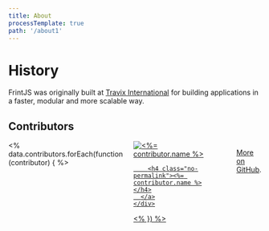 ```yaml
---
title: About
processTemplate: true
path: '/about1'
---
```


# History

FrintJS was originally built at [Travix International](https://travix.com) for building applications in a faster, modular and more scalable way.

## Contributors

<div class="columns is-multiline contributors">
  <% data.contributors.forEach(function (contributor) { %>
  <div class="column is-one-quarter">
    <div class="contributor">
      <a target="_blank" href="<%= contributor.html_url %>">
        <img alt="<%= contributor.name %>" src="<%= contributor.avatar_url %>" />

        <h4 class="no-permalink"><%= contributor.name %></h4>
      </a>
    </div>
  </div>
  <% }) %>
</div>

More on [GitHub](https://github.com/frintjs/frint/graphs/contributors).
